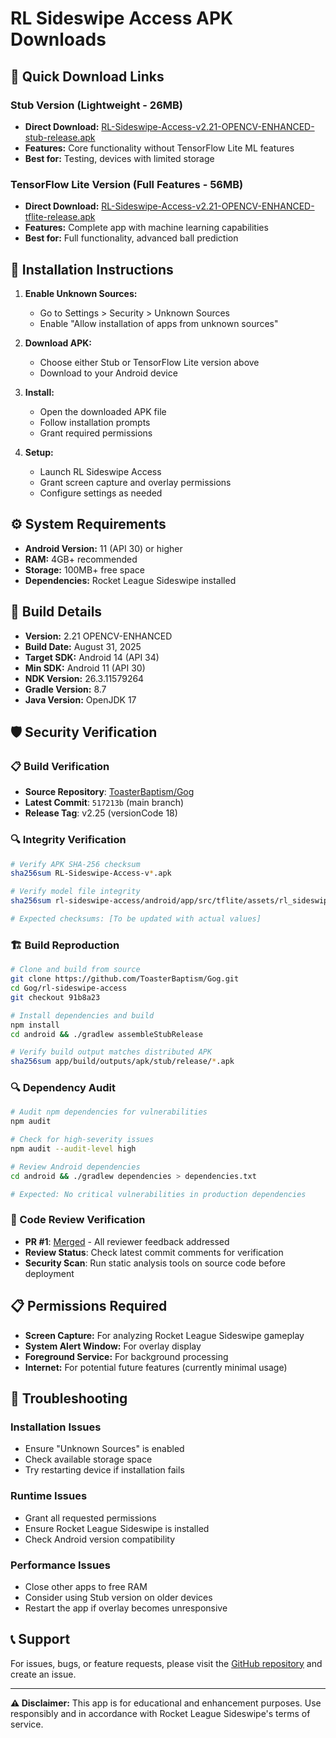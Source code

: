 # RL Sideswipe Access APK Downloads

## 🚀 Quick Download Links

### Stub Version (Lightweight - 26MB)
- **Direct Download:** [RL-Sideswipe-Access-v2.21-OPENCV-ENHANCED-stub-release.apk](./RL-Sideswipe-Access-v2.21-OPENCV-ENHANCED-stub-release.apk)
- **Features:** Core functionality without TensorFlow Lite ML features
- **Best for:** Testing, devices with limited storage

### TensorFlow Lite Version (Full Features - 56MB)
- **Direct Download:** [RL-Sideswipe-Access-v2.21-OPENCV-ENHANCED-tflite-release.apk](./RL-Sideswipe-Access-v2.21-OPENCV-ENHANCED-tflite-release.apk)
- **Features:** Complete app with machine learning capabilities
- **Best for:** Full functionality, advanced ball prediction

## 📱 Installation Instructions

1. **Enable Unknown Sources:**
   - Go to Settings > Security > Unknown Sources
   - Enable "Allow installation of apps from unknown sources"

2. **Download APK:**
   - Choose either Stub or TensorFlow Lite version above
   - Download to your Android device

3. **Install:**
   - Open the downloaded APK file
   - Follow installation prompts
   - Grant required permissions

4. **Setup:**
   - Launch RL Sideswipe Access
   - Grant screen capture and overlay permissions
   - Configure settings as needed

## ⚙️ System Requirements

- **Android Version:** 11 (API 30) or higher
- **RAM:** 4GB+ recommended
- **Storage:** 100MB+ free space
- **Dependencies:** Rocket League Sideswipe installed

## 🔧 Build Details

- **Version:** 2.21 OPENCV-ENHANCED
- **Build Date:** August 31, 2025
- **Target SDK:** Android 14 (API 34)
- **Min SDK:** Android 11 (API 30)
- **NDK Version:** 26.3.11579264
- **Gradle Version:** 8.7
- **Java Version:** OpenJDK 17

## 🛡️ Security Verification

### 📋 Build Verification
- **Source Repository**: [ToasterBaptism/Gog](https://github.com/ToasterBaptism/Gog)
- **Latest Commit**: `517213b` (main branch)
- **Release Tag**: v2.25 (versionCode 18)

### 🔍 Integrity Verification
```bash
# Verify APK SHA-256 checksum
sha256sum RL-Sideswipe-Access-v*.apk

# Verify model file integrity
sha256sum rl-sideswipe-access/android/app/src/tflite/assets/rl_sideswipe_ball_v1.tflite

# Expected checksums: [To be updated with actual values]
```

### 🏗️ Build Reproduction
```bash
# Clone and build from source
git clone https://github.com/ToasterBaptism/Gog.git
cd Gog/rl-sideswipe-access
git checkout 91b8a23

# Install dependencies and build
npm install
cd android && ./gradlew assembleStubRelease

# Verify build output matches distributed APK
sha256sum app/build/outputs/apk/stub/release/*.apk
```

### 🔍 Dependency Audit
```bash
# Audit npm dependencies for vulnerabilities
npm audit

# Check for high-severity issues
npm audit --audit-level high

# Review Android dependencies
cd android && ./gradlew dependencies > dependencies.txt

# Expected: No critical vulnerabilities in production dependencies
```

### 🔐 Code Review Verification
- **PR #1**: [Merged](https://github.com/ToasterBaptism/Gog/pull/1) - All reviewer feedback addressed
- **Review Status**: Check latest commit comments for verification
- **Security Scan**: Run static analysis tools on source code before deployment

## 📋 Permissions Required

- **Screen Capture:** For analyzing Rocket League Sideswipe gameplay
- **System Alert Window:** For overlay display
- **Foreground Service:** For background processing
- **Internet:** For potential future features (currently minimal usage)

## 🐛 Troubleshooting

### Installation Issues
- Ensure "Unknown Sources" is enabled
- Check available storage space
- Try restarting device if installation fails

### Runtime Issues
- Grant all requested permissions
- Ensure Rocket League Sideswipe is installed
- Check Android version compatibility

### Performance Issues
- Close other apps to free RAM
- Consider using Stub version on older devices
- Restart the app if overlay becomes unresponsive

## 📞 Support

For issues, bugs, or feature requests, please visit the [GitHub repository](https://github.com/ToasterBaptism/Gog) and create an issue.

---

**⚠️ Disclaimer:** This app is for educational and enhancement purposes. Use responsibly and in accordance with Rocket League Sideswipe's terms of service.